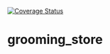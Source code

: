 [![Coverage Status](https://coveralls.io/repos/github/el-shes/grooming_store/badge.svg?branch=master)](https://coveralls.io/github/el-shes/grooming_store?branch=master)
# grooming_store

